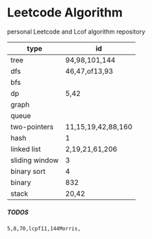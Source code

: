 # Leetcode Algorithm

 personal Leetcode and Lcof algorithm repository



| type           | id                 |
| -------------- | ------------------ |
| tree           | 94,98,101,144      |
| dfs            | 46,47,of13,93      |
| bfs            |                    |
| dp             | 5,42               |
| graph          |                    |
| queue          |                    |
| two-pointers   | 11,15,19,42,88,160 |
| hash           | 1                  |
| linked list    | 2,19,21,61,206     |
| sliding window | 3                  |
| binary sort    | 4                  |
| binary         | 832                |
| stack          | 20,42              |



##### TODOS

```
5,8,70,lcpf11,144Morris,
```

